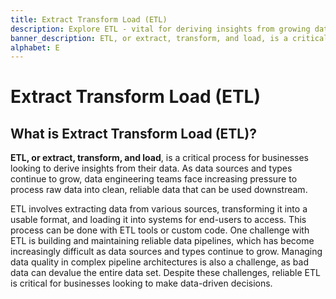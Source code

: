 ```yaml
---
title: Extract Transform Load (ETL)
description: Explore ETL - vital for deriving insights from growing data. Data engineering transforms raw data into clean, reliable formats for downstream use.
banner_description: ETL, or extract, transform, and load, is a critical process for businesses looking to derive insights from their data. As data sources and types continue to grow, data engineering teams face increasing pressure to process raw data into clean, reliable data that can be used downstream.
alphabet: E
---
```


# Extract Transform Load (ETL)

## What is Extract Transform Load (ETL)?

**ETL, or extract, transform, and load**, is a critical process for businesses looking to derive insights from their data. As data sources and types continue to grow, data engineering teams face increasing pressure to process raw data into clean, reliable data that can be used downstream.

ETL involves extracting data from various sources, transforming it into a usable format, and loading it into systems for end-users to access. This process can be done with ETL tools or custom code. One challenge with ETL is building and maintaining reliable data pipelines, which has become increasingly difficult as data sources and types continue to grow. Managing data quality in complex pipeline architectures is also a challenge, as bad data can devalue the entire data set. Despite these challenges, reliable ETL is critical for businesses looking to make data-driven decisions.
